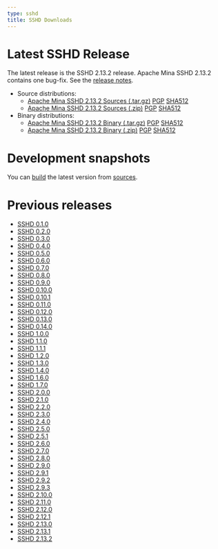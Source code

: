 ```yaml
---
type: sshd
title: SSHD Downloads
---
```


# Latest SSHD Release

The latest release is the SSHD 2.13.2 release.
Apache Mina SSHD 2.13.2 contains one bug-fix. See the [release notes](download_2.13.2.md).

* Source distributions:
    * [Apache Mina SSHD 2.13.2 Sources (.tar.gz)](https://www.apache.org/dyn/closer.lua/mina/sshd/2.13.2/apache-sshd-2.13.2-src.tar.gz) [PGP](https://www.apache.org/dist/mina/sshd/2.13.2/apache-sshd-2.13.2-src.tar.gz.asc) [SHA512](https://www.apache.org/dist/mina/sshd/2.13.2/apache-sshd-2.13.2-src.tar.gz.sha512)
    * [Apache Mina SSHD 2.13.2 Sources (.zip)](https://www.apache.org/dyn/closer.lua/mina/sshd/2.13.2/apache-sshd-2.13.2-src.zip) [PGP](https://www.apache.org/dist/mina/sshd/2.13.2/apache-sshd-2.13.2-src.zip.asc) [SHA512](https://www.apache.org/dist/mina/sshd/2.13.2/apache-sshd-2.13.2-src.zip.sha512)
* Binary distributions:
    * [Apache Mina SSHD 2.13.2 Binary (.tar.gz)](https://www.apache.org/dyn/closer.lua/mina/sshd/2.13.2/apache-sshd-2.13.2.tar.gz) [PGP](https://www.apache.org/dist/mina/sshd/2.13.2/apache-sshd-2.13.2.tar.gz.asc) [SHA512](https://www.apache.org/dist/mina/sshd/2.13.2/apache-sshd-2.13.2.tar.gz.sha512)
    * [Apache Mina SSHD 2.13.2 Binary (.zip)](https://www.apache.org/dyn/closer.lua/mina/sshd/2.13.2/apache-sshd-2.13.2.zip) [PGP](https://www.apache.org/dist/mina/sshd/2.13.2/apache-sshd-2.13.2.zip.asc) [SHA512](https://www.apache.org/dist/mina/sshd/2.13.2/apache-sshd-2.13.2.zip.sha512)

# Development snapshots

You can [build](building.html) the latest version from [sources](sources.html).

# Previous releases

* [SSHD 0.1.0](download_0.1.0.html)
* [SSHD 0.2.0](download_0.2.0.html)
* [SSHD 0.3.0](download_0.3.0.html)
* [SSHD 0.4.0](download_0.4.0.html)
* [SSHD 0.5.0](download_0.5.0.html)
* [SSHD 0.6.0](download_0.6.0.html)
* [SSHD 0.7.0](download_0.7.0.html)
* [SSHD 0.8.0](download_0.8.0.html)
* [SSHD 0.9.0](download_0.9.0.html)
* [SSHD 0.10.0](download_0.10.0.html)
* [SSHD 0.10.1](download_0.10.1.html)
* [SSHD 0.11.0](download_0.11.0.html)
* [SSHD 0.12.0](download_0.12.0.html)
* [SSHD 0.13.0](download_0.13.0.html)
* [SSHD 0.14.0](download_0.14.0.html)
* [SSHD 1.0.0](download_1.0.0.html)
* [SSHD 1.1.0](download_1.1.0.html)
* [SSHD 1.1.1](download_1.1.1.html)
* [SSHD 1.2.0](download_1.2.0.html)
* [SSHD 1.3.0](download_1.3.0.html)
* [SSHD 1.4.0](download_1.4.0.html)
* [SSHD 1.6.0](download_1.6.0.html)
* [SSHD 1.7.0](download_1.7.0.html)
* [SSHD 2.0.0](download_2.0.0.html)
* [SSHD 2.1.0](download_2.1.0.html)
* [SSHD 2.2.0](download_2.2.0.html)
* [SSHD 2.3.0](download_2.3.0.html)
* [SSHD 2.4.0](download_2.4.0.html)
* [SSHD 2.5.0](download_2.5.0.html)
* [SSHD 2.5.1](download_2.5.1.html)
* [SSHD 2.6.0](download_2.6.0.html)
* [SSHD 2.7.0](download_2.7.0.html)
* [SSHD 2.8.0](download_2.8.0.html)
* [SSHD 2.9.0](download_2.9.0.html)
* [SSHD 2.9.1](./download_2.9.1.html)
* [SSHD 2.9.2](./download_2.9.2.html)
* [SSHD 2.9.3](./download_2.9.3.html)
* [SSHD 2.10.0](./download_2.10.0.html)
* [SSHD 2.11.0](./download_2.11.0.html)
* [SSHD 2.12.0](./download_2.12.0.html)
* [SSHD 2.12.1](./download_2.12.1.html)
* [SSHD 2.13.0](./download_2.13.0.html)
* [SSHD 2.13.1](./download_2.13.1.html)
* [SSHD 2.13.2](./download_2.13.2.html)

